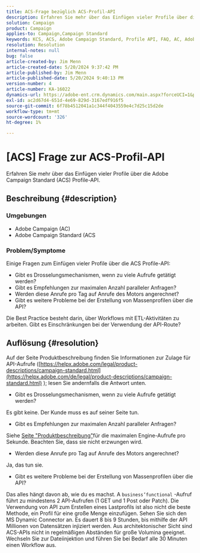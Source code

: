 ```yaml
---
title: ACS-Frage bezüglich ACS-Profil-API
description: Erfahren Sie mehr über das Einfügen vieler Profile über die Adobe Campaign Standard (ACS) Profile-API.
solution: Campaign
product: Campaign
applies-to: Campaign,Campaign Standard
keywords: KCS, ACS, Adobe Campaign Standard, Profile API, FAQ, AC, Adobe Campaign
resolution: Resolution
internal-notes: null
bug: false
article-created-by: Jim Menn
article-created-date: 5/20/2024 9:37:42 PM
article-published-by: Jim Menn
article-published-date: 5/20/2024 9:40:13 PM
version-number: 4
article-number: KA-16022
dynamics-url: https://adobe-ent.crm.dynamics.com/main.aspx?forceUCI=1&pagetype=entityrecord&etn=knowledgearticle&id=2887172d-f116-ef11-9f8a-6045bd006268
exl-id: ac2d67d4-651d-4e69-829d-3167edf916f5
source-git-commit: 6f78b4512041a1c344f4043559e4c7d25c15d2de
workflow-type: tm+mt
source-wordcount: '326'
ht-degree: 1%

---
```


# [ACS] Frage zur ACS-Profil-API


Erfahren Sie mehr über das Einfügen vieler Profile über die Adobe Campaign Standard (ACS) Profile-API.

## Beschreibung {#description}


### <b>Umgebungen</b>

- Adobe Campaign (AC)
- Adobe Campaign Standard (ACS




### <b>Problem/Symptome</b>

Einige Fragen zum Einfügen vieler Profile über die ACS Profile-API:

- Gibt es Drosselungsmechanismen, wenn zu viele Aufrufe getätigt werden?
- Gibt es Empfehlungen zur maximalen Anzahl paralleler Anfragen?
- Werden diese Anrufe pro Tag auf Anrufe des Motors angerechnet?
- Gibt es weitere Probleme bei der Erstellung von Massenprofilen über die API?


Die Best Practice besteht darin, über Workflows mit ETL-Aktivitäten zu arbeiten. Gibt es Einschränkungen bei der Verwendung der API-Route?


## Auflösung {#resolution}


Auf der Seite Produktbeschreibung finden Sie Informationen zur Zulage für API-Aufrufe ([https://helpx.adobe.com/legal/product-descriptions/campaign-standard.html](https://helpx.adobe.com/de/legal/product-descriptions/campaign-standard.html) ); lesen Sie andernfalls die Antwort unten.



- Gibt es Drosselungsmechanismen, wenn zu viele Aufrufe getätigt werden?


Es gibt keine. Der Kunde muss es auf seiner Seite tun.

- Gibt es Empfehlungen zur maximalen Anzahl paralleler Anfragen?


Siehe [Seite &quot;Produktbeschreibung&quot;](https://helpx.adobe.com/legal/product-descriptions/campaign-standard.html#)für die maximalen Engine-Aufrufe pro Sekunde. Beachten Sie, dass sie nicht erzwungen wird.

- Werden diese Anrufe pro Tag auf Anrufe des Motors angerechnet?


Ja, das tun sie.

- Gibt es weitere Probleme bei der Erstellung von Massenprofilen über die API?


Das alles hängt davon ab, wie du es machst. A `business’functional` -Aufruf führt zu mindestens 2 API-Aufrufen (1 GET und 1 Post oder Patch). Die Verwendung von API zum Erstellen eines Lastprofils ist also nicht die beste Methode, ein Profil für eine große Menge einzufügen. Sehen Sie sich den MS Dynamic Connector an. Es dauert 8 bis 9 Stunden, bis mithilfe der API Millionen von Datensätzen injiziert werden. Aus architektonischer Sicht sind ACS-APIs nicht in regelmäßigen Abständen für große Volumina geeignet. Wechseln Sie zur Dateiinjektion und führen Sie bei Bedarf alle 30 Minuten einen Workflow aus.
